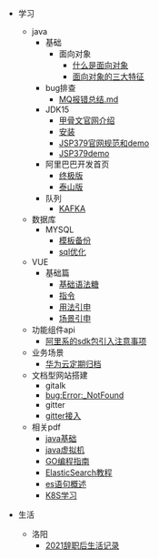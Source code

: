 * 学习
    
    * java
        * 基础
            * 面向对象
              * [什么是面向对象](/java/什么是面向对象.md)
              * [面向对象的三大特征](/java/面向对象的三大特征.md)
        * bug排查
            * [MQ报错总结.md](/java/MQ报错总结.md)    
        * JDK15
            * [甲骨文官网介绍](/html/jdk15/甲骨文宣布Java15.md)
            * [安装](/html/jdk15/JDK15安装.md)
            * [JSP379官网规范和demo](/html/jdk15/JEP378.md)
            * [JSP379demo](/html/jdk15/JEP378_java测试.md)
        * 阿里巴巴开发首页
            * [终极版](/java/阿里巴巴开发手册终极版.md)
            * [泰山版](/java/阿里编程规范泰山版.md)    
        * 队列
            * [KAFKA](/java/kafka.md)    
    * 数据库
        * MYSQL
            * [模板备份](/sql/常用sql模板备份.md)
            * [sql优化](/sql/高级MySql_sql优化_司晓杰.md)
    * VUE
        * 基础篇
            * [基础语法糖](/vue/VUE基本语法糖.md)
            * [指令](/vue/VUE指令.md)
            * [用法引申](/vue/VUE取值用法引申.md)
            * [场景引申](/vue/VUE功能场景总结.md)                
    * 功能组件api
        * [阿里系的sdk包引入注意事项](/docs/阿里系的sdk包引入注意事项.md)
    * 业务场景
        * [华为云定期归档](/docs/华为云归档方案.md)
    * <color>文档型网站搭建</color>
      * gitalk
      * [bug:Error:_NotFound](/docs/记录一次gitPage的搭建过程.md)
      * gitter
      * [gitter接入](/docs/gitter接入.md)
    * 相关pdf
      * [java基础](/java/基础-蒋文明笔记.md)
      * [java虚拟机](/java/基础-Java虚拟机第二版.md)
      * [GO编程指南](/java/GO_Web编程.md)
      * [ElasticSearch教程](/java/ElasticSearch教程.md)  
      * [es语句概述](/java/es搜索等语句总结.md)
      * [K8S学习](/docs/K8S学习link.md)
* 生活
    * 洛阳
        * [2021辞职后生活记录](/life/洛阳博物馆.md)            
                 